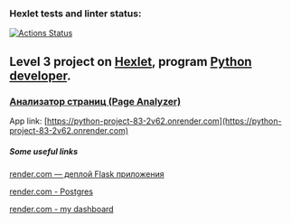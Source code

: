 ### Hexlet tests and linter status:
[![Actions Status](https://github.com/paalso/python-project-83/actions/workflows/hexlet-check.yml/badge.svg)](https://github.com/paalso/python-project-83/actions)

## Level 3 project on [Hexlet](https://ru.hexlet.io/), program [Python developer](https://ru.hexlet.io/programs/python).
### [Анализатор страниц (Page Analyzer)](https://ru.hexlet.io/programs/python/projects/83)

App link: [https://python-project-83-2v62.onrender.com](https://python-project-83-2v62.onrender.com)

##### Some useful links
[render.com — деплой Flask приложения](https://render.com/docs/deploy-flask)

[render.com - Postgres](https://render.com/docs/postgresql-creating-connecting)

[render.com - my dashboard](https://dashboard.render.com/)
